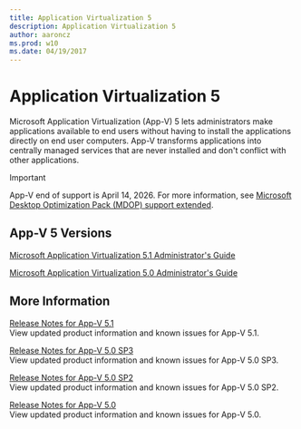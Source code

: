 ```yaml
---
title: Application Virtualization 5
description: Application Virtualization 5
author: aaroncz
ms.prod: w10
ms.date: 04/19/2017
---
```



# Application Virtualization 5

Microsoft Application Virtualization (App-V) 5 lets administrators make applications available to end users without having to install the applications directly on end user computers. App-V transforms applications into centrally managed services that are never installed and don't conflict with other applications.

> [!IMPORTANT]
> App-V end of support is April 14, 2026. For more information, see [Microsoft Desktop Optimization Pack (MDOP) support extended](/lifecycle/announcements/mdop-extended).

## App-V 5 Versions

[Microsoft Application Virtualization 5.1 Administrator's Guide](microsoft-application-virtualization-51-administrators-guide.md)

[Microsoft Application Virtualization 5.0 Administrator's Guide](microsoft-application-virtualization-50-administrators-guide.md)

## More Information

[Release Notes for App-V 5.1](release-notes-for-app-v-51.md)  
View updated product information and known issues for App-V 5.1.

[Release Notes for App-V 5.0 SP3](release-notes-for-app-v-50-sp3.md)  
View updated product information and known issues for App-V 5.0 SP3.

[Release Notes for App-V 5.0 SP2](release-notes-for-app-v-50-sp2.md)  
View updated product information and known issues for App-V 5.0 SP2.

[Release Notes for App-V 5.0](release-notes-for-app-v-50.md)  
View updated product information and known issues for App-V 5.0.
